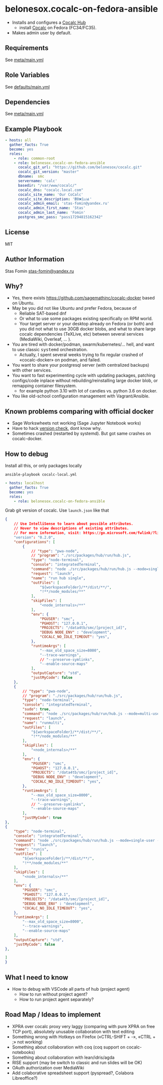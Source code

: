 belonesox.cocalc-on-fedora-ansible
=========
* Installs and configures a [Cocalc Hub](https://cocalc.com/)
   * install [Cocalc](https://github.com/sagemathinc/cocalc) on Fedora (FC34/FC35).
* Makes admin user by default.

Requirements
------------

See [meta/main.yml](meta/main.yml)

Role Variables
--------------

See [defaults/main.yml](defaults/main.yml)

Dependencies
------------

See [meta/main.yml](meta/main.yml)

Example Playbook
----------------

```yml
- hosts: all
  gather_facts: True
  become: yes
  roles:
    - role: common-root
    - role: belonesox.cocalc-on-fedora-ansible
      cocalc_git_url: "https://github.com/belonesox/cocalc.git"
      cocalc_git_version: "master"
      dbname:  smc
      servername: 'calc'
      basedir: "/var/www/cocalc/"
      cocalc_dns: "cocalc.local.com"
      cocalc_site_name: 'Our CoCalc' 
      cocalc_site_description: '🖩0❌1⚖️📊' 
      cocalc_admin_email: 'stas-fomin@yandex.ru'
      cocalc_admin_first_name: 'Stas'
      cocalc_admin_last_name: 'Fomin'
      postgres_smc_pass: "pass17294815162342"
```

License
-------

MIT

Author Information
------------------

Stas Fomin <stas-fomin@yandex.ru>


Why?
-----------
* Yes, there exists https://github.com/sagemathinc/cocalc-docker based on Ubuntu.
* May be you did not like Ubuntu and prefer Fedora, because of
  * Reliable SAT-based dnf
  * Or what to use some packages existing specifically on RPM world.
  * Your target server or your desktop already on Fedora (or both) and you did not what to use 30GB docker blobs, and what to share large cocalc dependencies (TeXLive, etc) between several services (MediaWiki, Overleaf, … ).
* You are tired with docker/podman, swarm/kubernetes/… hell, and want to use classic <tt>systemd</tt> orchestration.
  * Actually, I spent several weeks trying to fix regular crashed of «cocalc-docker» on podman, and failed.
* You want to share your postgresql server (with centralized backups) with other services.
* You want to fast experimenting cycle with updating packages, patching configs/code inplace without rebuilding/reinstalling large docker blob, or remapping container filesystem.
  * for example python 3.10 with lot of candies vs. python 3.6 on docker.
* You like old-school configuration management with Vagrant/Ansible.


Known problems comparing with official docker
-----
* Sage Workswheets not working (Sage Jupyter Notebook works)
* Have to hack [version check](https://github.com/belonesox/cocalc/commit/4e27b57870b841dbe1eb4eb654103141627f22a1), dont know why.
* Sometimes crashed (restarted by systemd). But got same crashes on cocalc-docker.


How to debug
---- 

Install all this, or only packages locally 

```
ansible-playbook cocalc-local.yml 
```

```yml
- hosts: localhost
  gather_facts: True
  become: yes
  roles:
    - role: belonesox.cocalc-on-fedora-ansible
```

Grab git version of cocalc.
Use ``launch.json`` like that

```json
{
    // Use IntelliSense to learn about possible attributes.
    // Hover to view descriptions of existing attributes.
    // For more information, visit: https://go.microsoft.com/fwlink/?linkid=830387
    "version": "0.2.0",
    "configurations": [
        {
            // "type": "pwa-node",
            // "program": "./src/packages/hub/run/hub.js",
            "type": "node-terminal",
            "console": "integratedTerminal",
            "command": "node ./src/packages/hub/run/hub.js --mode=single-user --next-server --proxy-server --websocket-server --hostname=0.0.0.0 ",
            "request": "launch",
            "name": "run hub single",
            "outFiles": [
                "${workspaceFolder}/**/dist/**/",
                "!**/node_modules/**"
            ],
            "skipFiles": [
                "<node_internals>/**"
            ],
            "env": {
                "PGUSER": "smc",
                "PGHOST": "127.0.0.1",
                "PROJECTS": "/data4tb/smc/[project_id]",    
                "DEBUG NODE_ENV" : "development",
                "COCALC_NO_IDLE_TIMEOUT": "yes",
            },
            "runtimeArgs": [
                "--max_old_space_size=8000",
                "--trace-warnings",
                // "--preserve-symlinks",
                "--enable-source-maps"
            ],
            "outputCapture": "std",
            "justMyCode": false
    },
    {
        // "type": "pwa-node",
        // "program": "./src/packages/hub/run/hub.js",
        "type": "node-terminal",
        "console": "integratedTerminal",
        "sudo": true,        
        "command": "node ./src/packages/hub/run/hub.js --mode=multi-user --next-server --proxy-server --websocket-server --hostname=0.0.0.0",
        "request": "launch",
        "name": "runmulti",
        "outFiles": [
            "${workspaceFolder}/**/dist/**/",
            "!**/node_modules/**"
        ],
        "skipFiles": [
            "<node_internals>/**"
        ],
        "env": {
            "PGUSER": "smc",
            "PGHOST": "127.0.0.1",
            "PROJECTS": "/data4tb/smc/[project_id]",    
            "DEBUG NODE_ENV" : "development",
            "COCALC_NO_IDLE_TIMEOUT": "yes",
        },
        "runtimeArgs": [
            "--max_old_space_size=8000",
            "--trace-warnings",
            // "--preserve-symlinks",
            "--enable-source-maps"
        ],
        "justMyCode": true
},
{
    "type": "node-terminal",
    "console": "integratedTerminal",
    "command": "node ./src/packages/hub/run/hub.js --mode=single-user --next-server --proxy-server --websocket-server --hostname=0.0.0.0 --mode=single-user",
    "request": "launch",
    "name": "runjs",
    "outFiles": [
        "${workspaceFolder}/**/dist/**/",
        "!**/node_modules/**"
    ],
    "skipFiles": [
        "<node_internals>/**"
    ],
    "env": {
        "PGUSER": "smc",
        "PGHOST": "127.0.0.1",
        "PROJECTS": "/data4tb/smc/[project_id]",    
        "DEBUG NODE_ENV" : "development",
        "COCALC_NO_IDLE_TIMEOUT": "yes",
    },
    "runtimeArgs": [
        "--max_old_space_size=8000",
        "--trace-warnings",
        "--enable-source-maps"
    ],
    "outputCapture": "std",
    "justMyCode": false
},

]
}
```

What I need to know
-----
* How to debug with VSCode all parts of hub (project agent)
  * How to run without project agent?
  * How to run project agent separately?


Road Map / Ideas to implement 
-----
* XPRA over cocalc proxy very laggy (comparing with pure XPRA on free TCP port), absolutely unusable collaboration with text editing
* Something wrong with Hotkeys on Firefox («CTRL-SHIFT + -», «CTRL + ;» not working)
* Something about collaboration with coq (coq support on cocalc-notebooks)
* Something about collaboration with lean/idris/agda
* RISE support (may be switch to classic and run slides  will be OK)
* OAuth authorization over MediaWiki
* Add colaborative spreadsheet support (pyspread?, Colabora Libreoffice?)
